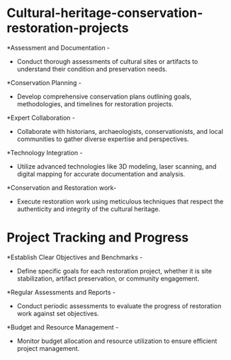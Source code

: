 # Cultural-heritage-conservation-restoration-projects
*Assessment and Documentation -
- Conduct thorough assessments of cultural sites or artifacts to understand their condition and preservation needs.

*Conservation Planning -
- Develop comprehensive conservation plans outlining goals, methodologies, and timelines for restoration projects.

*Expert Collaboration -
- Collaborate with historians, archaeologists, conservationists, and local communities to gather diverse expertise and perspectives.

*Technology Integration -
- Utilize advanced technologies like 3D modeling, laser scanning, and digital mapping for accurate documentation and analysis.

*Conservation and Restoration work-
- Execute restoration work using meticulous techniques that respect the authenticity and integrity of the cultural heritage.

# Project Tracking and Progress
*Establish Clear Objectives and Benchmarks -
- Define specific goals for each restoration project, whether it is site stabilization, artifact preservation, or community engagement.

*Regular Assessments and Reports -
- Conduct periodic assessments to evaluate the progress of restoration work against set objectives.

*Budget and Resource Management -
- Monitor budget allocation and resource utilization to ensure efficient project management.
